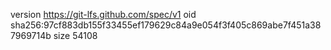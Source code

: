 version https://git-lfs.github.com/spec/v1
oid sha256:97cf883db155f33455ef179629c84a9e054f3f405c869abe7f451a387969714b
size 54108
